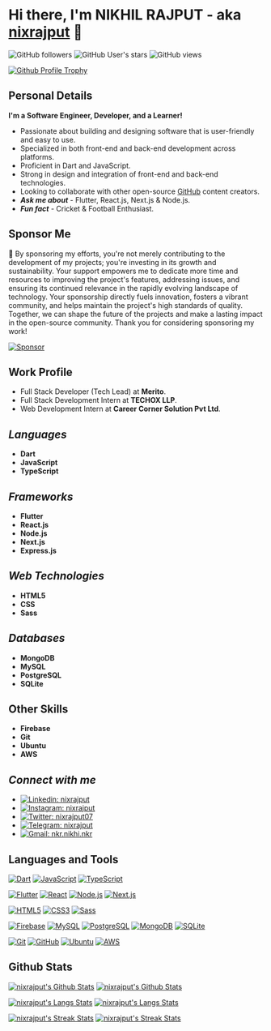 # Hi there, I'm NIKHIL RAJPUT - aka [nixrajput][portfolio] 👋

![GitHub followers](https://img.shields.io/github/followers/nixrajput?label=Followers)
![GitHub User's stars](https://img.shields.io/github/stars/nixrajput?affiliations=OWNER&label=Stars)
![GitHub views](https://komarev.com/ghpvc/?username=nixrajput&label=Profile+Views)

[![Github Profile Trophy](https://github-profile-trophy.vercel.app/?username=nixrajput&row=2&column=3&theme=vue-dark)][github]

## Personal Details

**I'm a Software Engineer, Developer, and a Learner!**

* Passionate about building and designing software that is user-friendly and easy to use.
* Specialized in both front-end and back-end development across platforms.
* Proficient in Dart and JavaScript.
* Strong in design and integration of front-end and back-end technologies.
* Looking to collaborate with other open-source [GitHub][github] content creators.
* ***Ask me about*** - Flutter, React.js, Next.js & Node.js.
* ***Fun fact*** - Cricket & Football Enthusiast.

## Sponsor Me

🌟 By sponsoring my efforts, you're not merely contributing to the development of my projects; you're investing in its growth and sustainability. Your support empowers me to dedicate more time and resources to improving the project's features, addressing issues, and ensuring its continued relevance in the rapidly evolving landscape of technology. Your sponsorship directly fuels innovation, fosters a vibrant community, and helps maintain the project's high standards of quality. Together, we can shape the future of the projects and make a lasting impact in the open-source community. Thank you for considering sponsoring my work!

[![Sponsor](https://img.shields.io/static/v1?label=Sponsor&message=%E2%9D%A4&logo=GitHub&color=%23fe8e86)](https://github.com/sponsors/nixrajput)

## Work Profile

* Full Stack Developer (Tech Lead) at **Merito**.
* Full Stack Development Intern at **TECHOX LLP**.
* Web Development Intern at **Career Corner Solution Pvt Ltd**.

## *Languages*

* **Dart**
* **JavaScript**
* **TypeScript**

## *Frameworks*

* **Flutter**
* **React.js**
* **Node.js**
* **Next.js**
* **Express.js**

## *Web Technologies*

* **HTML5**
* **CSS**
* **Sass**

## *Databases*

* **MongoDB**
* **MySQL**
* **PostgreSQL**
* **SQLite**

## Other Skills

* **Firebase**
* **Git**
* **Ubuntu**
* **AWS**

## *Connect with me*

* [![Linkedin: nixrajput](https://img.shields.io/badge/-nixrajput-blue?style=social&logo=Linkedin&link=https://www.linkedin.com/in/nixrajput)][linkedin]
* [![Instagram: nixrajput](https://img.shields.io/badge/-nixrajput-blue?style=social&logo=Instagram&link=https://www.instagram.com/nixrajput)][instagram]
* [![Twitter: nixrajput07](https://img.shields.io/twitter/follow/nixrajput07?style=social)][twitter]
* [![Telegram: nixrajput](https://img.shields.io/badge/nixrajput-blue?style=social&logo=Telegram&link=https://telegram.me/nixrajput)][telegram]
* [![Gmail: nkr.nikhi.nkr](https://img.shields.io/badge/-nkr.nikhil.nkr@gmail.com-blue?style=social&logo=Gmail&link=mailto:nkr.nikhil.nkr@gmail.com)][gmail]

## Languages and Tools

[![Dart](https://img.shields.io/badge/Dart-EFF7F6?logo=Dart&logoColor=4597CE)][github]
[![JavaScript](https://img.shields.io/badge/JavaScript-EFF7F6?logo=JavaScript)][github]
[![TypeScript](https://img.shields.io/badge/TypeScript-EFF7F6?logo=TypeScript)][github]

[![Flutter](https://img.shields.io/badge/Flutter-EFF7F6?logo=Flutter&logoColor=0553B1)][github]
[![React](https://img.shields.io/badge/React-EFF7F6?logo=React)][github]
[![Node.js](https://img.shields.io/badge/Node.js-EFF7F6?logo=Node.js)][github]
[![Next.js](https://img.shields.io/badge/Next.js-EFF7F6?logo=Next.js&logoColor=191919)][github]

[![HTML5](https://img.shields.io/badge/HTML5-EFF7F6?logo=HTML5)][github]
[![CSS3](https://img.shields.io/badge/CSS3-EFF7F6?logo=CSS3&logoColor=2965f1)][github]
[![Sass](https://img.shields.io/badge/Sass-EFF7F6?logo=Sass)][github]

[![Firebase](https://img.shields.io/badge/Firebase-EFF7F6?logo=Firebase)][github]
[![MySQL](https://img.shields.io/badge/MySQL-EFF7F6?logo=MySQL&logoColor=F29111)][github]
[![PostgreSQL](https://img.shields.io/badge/PostgreSQL-EFF7F6?logo=PostgreSQL&logoColor=0064A5)][github]
[![MongoDB](https://img.shields.io/badge/MongoDB-EFF7F6?logo=MongoDB)][github]
[![SQLite](https://img.shields.io/badge/SQLite-EFF7F6?logo=SQLite&logoColor=1C89D0)][github]

[![Git](https://img.shields.io/badge/Git-EFF7F6?logo=Git)][github]
[![GitHub](https://img.shields.io/badge/GitHub-EFF7F6?logo=GitHub&logoColor=333)][github]
[![Ubuntu](https://img.shields.io/badge/Ubuntu-EFF7F6?logo=Ubuntu)][github]
[![AWS](https://img.shields.io/badge/AWS-EFF7F6?logo=Amazon-AWS&logoColor=FF9900)][github]

## Github Stats

[![nixrajput's Github Stats](https://github-readme-stats.vercel.app/api?username=nixrajput&show_icons=true&hide_border=true&theme=dark#gh-dark-mode-only)][me]
[![nixrajput's Github Stats](https://github-readme-stats.vercel.app/api?username=nixrajput&show_icons=true&hide_border=true&theme=default#gh-light-mode-only)][me]

[![nixrajput's Langs Stats](https://github-readme-stats.vercel.app/api/top-langs/?username=nixrajput&hide_border=true&theme=dark#gh-dark-mode-only)][me]
[![nixrajput's Langs Stats](https://github-readme-stats.vercel.app/api/top-langs/?username=nixrajput&hide_border=true&theme=default#gh-light-mode-only)][me]

[![nixrajput's Streak Stats](https://github-readme-streak-stats.herokuapp.com/?user=nixrajput&show_icons=true&theme=dark#gh-dark-mode-only)](https://github.com/nixrajput/github-readme-stats#gh-dark-mode-only)
[![nixrajput's Streak Stats](https://github-readme-streak-stats.herokuapp.com/?user=nixrajput&show_icons=true&theme=default#gh-light-mode-only)](https://github.com/nixrajput/github-readme-stats#gh-light-mode-only)

[github]: https://github.com
[me]: https://github.com/nixrajput
[portfolio]: https://nixrajput.nixlab.co.in
[twitter]: https://facebook.com/nixrajput07
[instagram]: https://instagram.com/nixrajput
[linkedin]: https://linkedin.com/in/nixrajput
[gmail]: mailto:nkr.nikhil.nkr@gmail.com
[telegram]: https://telegram.me/nixrajput
